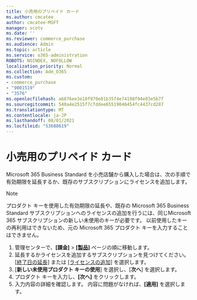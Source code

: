 ```yaml
---
title: 小売用のプリペイド カード
ms.author: cmcatee
author: cmcatee-MSFT
manager: scotv
ms.date: ''
ms.reviewer: commerce_purchase
ms.audience: Admin
ms.topic: article
ms.service: o365-administration
ROBOTS: NOINDEX, NOFOLLOW
localization_priority: Normal
ms.collection: Adm_O365
ms.custom:
- commerce_purchase
- "9001519"
- "3576"
ms.openlocfilehash: a6876ee3e10f970e01b35f4e74198f94e03e5b7f
ms.sourcegitcommit: 540a4e2515f7cfddee65519046454fc4437cd287
ms.translationtype: MT
ms.contentlocale: ja-JP
ms.lasthandoff: 08/01/2021
ms.locfileid: "53688619"
---
```

# <a name="retail-prepaid-card"></a>小売用のプリペイド カード

Microsoft 365 Business Standard を小売店舗から購入した場合は、次の手順で有効期限を延長するか、既存のサブスクリプションにライセンスを追加します。

> [!NOTE]
> プロダクト キーを使用した有効期限の延長や、既存の Microsoft 365 Business Standard サブスクリプションへのライセンスの追加を行うには、同じMicrosoft 365 サブスクリプションの新しい未使用のキーが必要です。 以前使用したキーの再利用はできないため、元の Microsoft 365 プロダクト キーを入力することはできません。

1. 管理センターで、**[課金]** > **[[製品]](https://go.microsoft.com/fwlink/p/?linkid=842054)** ページの順に移動します。
2. 延長するかライセンスを追加するサブスクリプションを見つけてください。 [[終了日の延長]](https://go.microsoft.com/fwlink/p/?linkid=842054) または [[ライセンスの追加]](https://go.microsoft.com/fwlink/p/?linkid=842054) を選択します。
3. [**新しい未使用プロダクト キーの使用**] を選択し、[**次へ**] を選択します。
4. プロダクト キーを入力し、**[次へ]** をクリックします。
5. 入力内容の詳細を確認します。 内容に問題がなければ、**[適用]** を選択します。